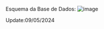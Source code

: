 Esquema da Base de Dados:
![image](https://github.com/iptomar/Tech-Art-F/assets/130561113/24f10c0e-91ec-4085-917b-a14c487b7fbe)

Update:09/05/2024


